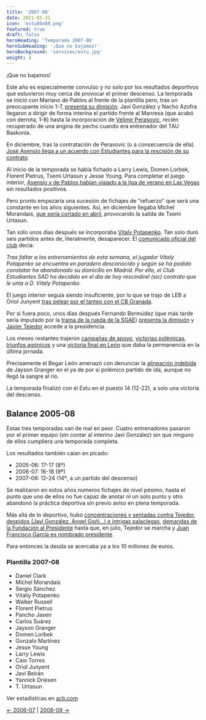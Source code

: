 ```yaml
---
title: '2007-08'
date: 2021-05-31
icon: 'estu80x80.png'
featured: true
draft: false
heroHeading: 'Temporada 2007-08'
heroSubHeading: '¡Que no bajamos!'
heroBackground: 'services/estu.jpg'
weight: 3
---
```


¡Que no bajamos!

Este año es especialmente convulso y no solo por los resultados deportivos que estuvieron muy cerca de provocar el primer descenso. La temporada se inició con Mariano de Pablos al frente de la plantilla pero, tras un preocupante inicio 1-7, [presenta su dimisión](https://www.elconfidencial.com/deportes/2007-11-20/mariano-de-pablos-dimite-como-entrenador-de-mmt-estudiantes_306513/). Javi González y Nacho Azofra llegaron a dirigir de forma interina el partido frente al Manresa (que acabó con derrota, 1-8) hasta la incorporación de [Velimir Perasovic](https://www.publico.es/deportes/perasovic-elegido-sacar-al-estudiantes.html), recién recuperado de una angina de pecho cuando era entrenador del TAU Baskonia.

En diciembre, tras la contratación de Perasovic (o a consecuencia de ella) [José Asensio llega a un acuerdo con Estudiantes para la rescisión de su contrato](https://www.europapress.es/deportes/baloncesto-00163/noticia-baloncesto-jose-asensio-deja-cargo-director-deportivo-mmt-estudiantes-20071205145325.html).  

Al inicio de la temporada se había fichado a Larry Lewis, Domen Lorbek, Florent Pietrus, Txemi Urtasun y Jesse Young. Para completar el juego interior, [Asensio y de Pablos habían viajado a la liga de verano en Las Vegas](https://www.movistarestudiantes.com/prensa/noticias/sergio-sanchez-sigue-sin-debutar-en-la-liga-de-verano/) sin resultados positivos.

Pero pronto empezaría una sucesión de fichajes de "refuerzo" que será una constante en los años siguientes. Así, en diciembre llegaba Michel Morandais, [que sería cortado en abril](https://as.com/baloncesto/2008/04/11/mas_baloncesto/1207906548_850215.html), provocando la salida de Txemi Urtasun.

Tan solo unos días después se incorporaba [Vitaly Potapenko](https://www.movistarestudiantes.com/prensa/noticias/vitaly-potapenko-se-incorpora-a-la-disciplina-de-mmt-estudiantes/). Tan solo duró seis partidos antes de, literalmente, desaparecer. El [comunicado oficial del club](https://www.movistarestudiantes.com/prensa/noticias/vitaly-potapenko-no-seguira-en-mmt-estudiantes/) decía:

*Tras faltar a los entrenamientos de esta semana, el jugador Vitaly Potapenko se encuentra en paradero desconocido y según se ha podido constatar ha abandonado su domicilio en Madrid. Por ello, el Club Estudiantes SAD ha decidido en el día de hoy rescindirel (sic) contrato que le unía a D. Vitaly Potapenko.*

El juego interior seguía siendo insuficiente, por lo que se trajo de LEB a Oriol Junyent [tras pelear por el tanteo con el  CB Granada](https://www.elmundo.es/elmundodeporte/2008/03/03/baloncesto/1204578699.html).

Por si fuera poco, unos días después Fernando Bermúdez (que más tarde sería imputado por la [trama de la rueda de la SGAE](https://elpais.com/cultura/2017/06/22/actualidad/1498133179_607216.html)) [presenta la dimisión](https://www.movistarestudiantes.com/prensa/noticias/javier-tejedor-nuevo-presidente-del-club-estudiantes-s-a-d/) y [Javier Tejedor](https://www.movistarestudiantes.com/prensa/noticias/javier-tejedor-nuevo-presidente-del-club-estudiantes-s-a-d/) accede a la presidencia.

Los meses restantes trajeron [campañas de apoyo](https://www.movistarestudiantes.com/prensa/noticias/que-no-bajamos-galeria-de-fotos/), [victorias polémicas](https://www.elmundo.es/elmundodeporte/2008/01/05/baloncesto/1199569038.html), [triunfos agónicos](http://www.acb.com/articulo/ver/48677-mmt-estudiantes-logra-un-triunfo-agonico-sobre-vivemenorca-8078.html) y una [victoria final en León](https://as.com/baloncesto/2008/05/09/mas_baloncesto/1210284005_850215.html) que daba la permanencia en la última jornada.

Precisamente el Begar León amenazó con denunciar la [alineación indebida](https://www.elmundo.es/elmundodeporte/2008/01/11/baloncesto/1200079470.html) de Jayson Granger en el ya de por sí polémico partido de ida, aunque no llegó la sangre al río.

La temporada finalizó con el Estu en el puesto 14 (12-22), a solo una victoria del descenso.

## Balance 2005-08

Estas tres temporadas van de mal en peor. Cuatro entrenadores pasaron por el primer equipo (sin contar al _interino_ Javi González) sin que ninguno de ellos cumpliera una temporada completa.

Los resultados también caían en picado:

- 2005-06: 17-17 (8º)
- 2006-07: 16-18 (9º)
- 2007-08: 12-24 (14º, a un partido del descenso)

Se realizaron en estos años numeros fichajes de nivel pésimo, hasta el punto que uno de ellos no fue capaz de anotar ni un solo punto y otro abandonó la práctica deportiva sin previo aviso en plena temporada.

Más allá de lo deportivo, hubo [concentraciones y sentadas contra Tejedor](https://www.elconfidencial.com/deportes/2008-06-12/la-masa-social-del-estudiantes-se-concentra-hoy-contra-el-presidente-tejedor_387088/), [despidos (Javi González, Ángel Goñi...) e intrigas palaciegas](https://www.elmundo.es/elmundodeporte/2008/05/14/baloncesto/1210792768.html), [demandas de la Fundación al Presidente](https://www.elmundo.es/elmundodeporte/2008/05/27/baloncesto/1211923916.html) hasta que, en julio, Tejedor se marcha y [Juan Francisco García es nombrado presidente](https://www.elmundo.es/elmundodeporte/2008/07/08/baloncesto/1215523182.html).

Para entonces la deuda se acercaba ya a los 10 millones de euros.

### Plantilla 2007-08

- Daniel Clark
- Michel Morandais
- Sergio Sánchez
- Vitaliy Potapenko
- Walker Russell
- Florent Pietrus
- Pancho Jasen
- Carlos Suárez
- Jayson Granger
- Domen Lorbek
- Gonzalo Martínez
- Jesse Young
- Larry Lewis
- Caio Torres
- Oriol Junyent
- Javi Beirán
- Yannick Driesen
- T. Urtasun

Ver estadísticas en [acb.com](https://www.acb.com/club/estadisticas/id/6/temporada_id/2007)

[← 2006-07](https://nuestroestu.es/cronologia/2006-07/) | [2008-09 →](https://nuestroestu.es/cronologia/2008-09/)